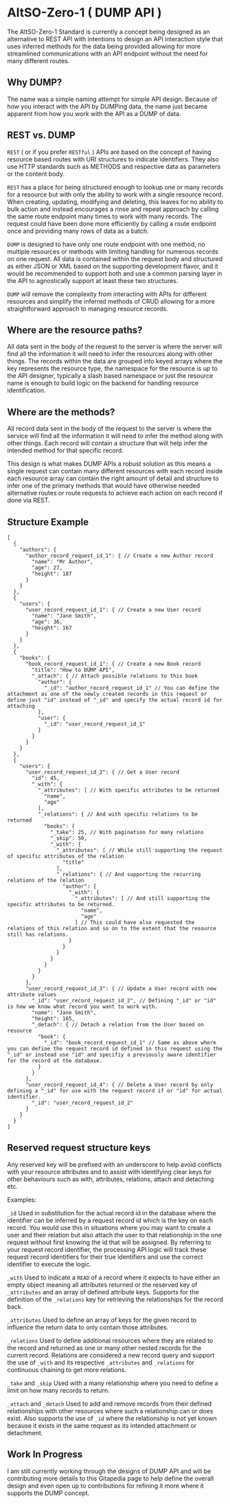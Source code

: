 # AltSO-Zero-1 ( DUMP API )
The AltSO-Zero-1 Standard is currently a concept being designed as an alternative to REST API with intentions to design an API interaction style that uses inferred methods for the data being provided allowing for more streamlined communications with an API endpoint without the need for many different routes.

## Why DUMP?
The name was a simple naming attempt for simple API design. Because of how you interact with the API by DUMPing data, the name just became apparent from how you work with the API as a DUMP of data.

## REST vs. DUMP
`REST` ( or if you prefer `RESTful` ) APIs are based on the concept of having resource based routes with URI structures to indicate identifiers. They also use HTTP standards such as METHODS and respective data as parameters or the content body.

`REST` has a place for being structured enough to lookup one or many records for a resource but with only the ability to work with a single resource record. When creating, updating, modifying and deleting, this leaves for no ability to bulk action and instead encourages a rinse and repeat approach by calling the same route endpoint many times to work with many records. The request could have been done more efficiently by calling a route endpoint once and providing many rows of data as a batch.

`DUMP` is designed to have only one route endpoint with one method, no multiple resources or methods with limiting handling for numerous records on one request. All data is contained within the request body and structured as either JSON or XML based on the supporting development flavor, and it would be recommended to support both and use a common parsing layer in the API to agnostically support at least these two structures.

`DUMP` will remove the complexity from interacting with APIs for different resources and simplify the inferred methods of CRUD allowing for a more straightforward approach to managing resource records.

## Where are the resource paths?
All data sent in the body of the request to the server is where the server will find all the information it will need to infer the resources along with other things. The records within the data are grouped into keyed arrays where the key represents the resource type, the namespace for the resource is up to the API designer, typically a slash based namespace or just the resource name is enough to build logic on the backend for handling resource identification.

## Where are the methods?
All record data sent in the body of the request to the server is where the service will find all the information it will need to infer the method along with other things. Each record will contain a structure that will help infer the intended method for that specific record.

This design is what makes DUMP APIs a robust solution as this means a single request can contain many different resources with each record inside each resource array can contain the right amount of detail and structure to infer one of the primary methods that would have otherwise needed alternative routes or route requests to achieve each action on each record if done via REST.

## Structure Example
```
[
  {
    "authors": {
      "author_record_request_id_1": { // Create a new Author record
        "name": "Mr Author",
        "age": 27,
        "height": 187
      }
    }
  },
  {
    "users": {
      "user_record_request_id_1": { // Create a new User record
        "name": "Jane Smith",
        "age": 36,
        "height": 167
      }
    }
  },
  {
    "books": {
      "book_record_request_id_1": { // Create a new Book record
        "title": "How to DUMP API",
        "_attach": { // Attach possible relations to this book
          "author": {
            "_id": "author_record_request_id_1" // You can define the attachment as one of the newly created records in this request or define just "id" instead of "_id" and specify the actual record id for attaching
          },
          "user": {
            "_id": "user_record_request_id_1"
          }
        }
      }
    }
  },
  {
    "users": {
      "user_record_request_id_2": { // Get a User record
        "id": 45,
        "_with": {
          "_attributes": [ // With specific attributes to be returned
            "name",
            "age"
          ],
          "_relations": { // And with specific relations to be returned
            "books": {
              "_take": 25, // With pagination for many relations
              "_skip": 50,
              "_with": {
                "_attributes": [ // While still supporting the request of specific attributes of the relation
                  "title"
                ],
                "_relations": { // And supporting the recurring relations of the relation
                  "author": {
                    "_with": {
                      "_attributes": [ // And still supporting the specific attributes to be returned.
                        "name",
                        "age"
                      ] // This could have also requested the relations of this relation and so on to the extent that the resource still has relations.
                    }
                  }
                }
              }
            }
          }
        }
      },
      "user_record_request_id_3": { // Update a User record with new attribute values
        "_id": "user_record_request_id_2", // Defining "_id" or "id" is how we know what record you want to work with.
        "name": "Jane Smith",
        "height": 165,
        "_detach": { // Detach a relation from the User based on resource
          "book": {
            "_id": "book_record_request_id_1" // Same as above where you can define the request record id defined in this request using the "_id" or instead use "id" and specifiy a previously aware identifier for the record at the database.
          }
        }
      },
      "user_record_request_id_4": { // Delete a User record by only defining a "_id" for use with the request record if or "id" for actual identifier.
        "_id": "user_record_request_id_2"
      }
    }
  }
]
```

## Reserved request structure keys
Any reserved key will be prefixed with an underscore to help avoid conflicts with your resource attributes and to assist with identifying clear keys for other behaviours such as with, attributes, relations, attach and detaching etc.

Examples:

`_id` Used in substitution for the actual record id in the database where the identifier can be inferred by a request record id which is the key on each record. You would use this in situations where you may want to create a user and their relation but also attach the user to that relationship in the one request without first knowing the id that will be assigned. By referring to your request record identifier, the processing API logic will track these request record identifiers for their true identifiers and use the correct identifier to execute the logic.

`_with` Used to indicate a `READ` of a record where it expects to have either an empty object meaning all attributes returned or the reserved key of `_attributes` and an array of defined attribute keys. Supports for the definition of the `_relations` key for retrieving the relationships for the record back.

`_attributes` Used to define an array of keys for the given record to influence the return data to only contain those attributes.

`_relations` Used to define additional resources where they are related to the record and returned as one or many other nested records for the current record. Relations are considered a new record query and support the use of `_with` and its respective `_attributes` and `_relations` for continuous chaining to get more relations.

`_take` and `_skip` Used with a many relationship where you need to define a limit on how many records to return.

`_attach` and `_detach` Used to add and remove records from their defined relationships with other resources where such a relationship can or does exist. Also supports the use of `_id` where the relationship is not yet known because it exists in the same request as its intended attachment or detachment.

## Work In Progress
I am still currently working through the designs of DUMP API and will be contributing more details to this Gitapedia page to help define the overall design and even open up to contributions for refining it more where it supports the DUMP concept.

